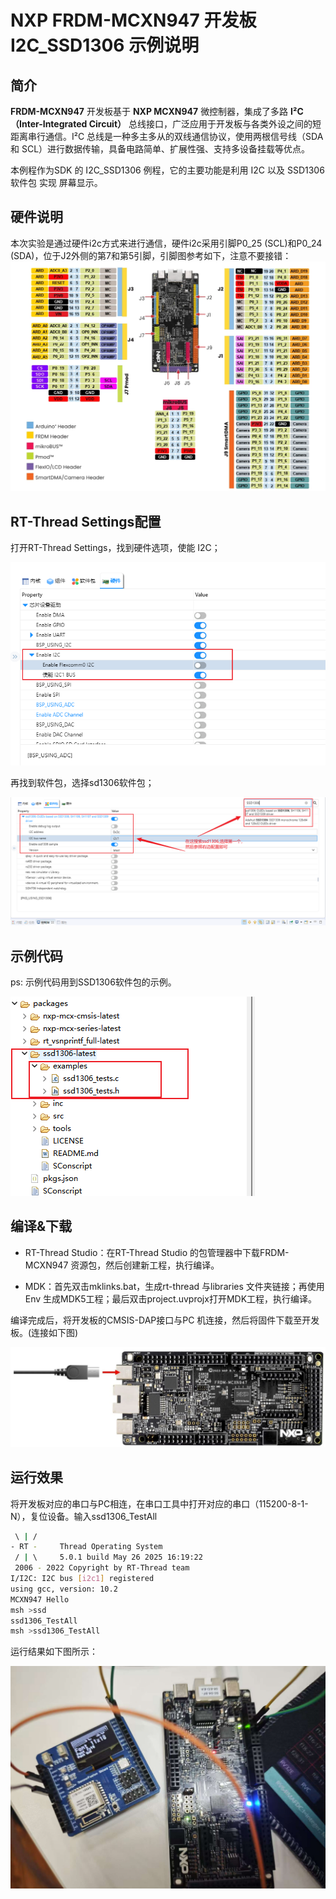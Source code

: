 # NXP FRDM-MCXN947 开发板 I2C_SSD1306 示例说明

## 简介

**FRDM-MCXN947** 开发板基于 **NXP MCXN947** 微控制器，集成了多路 **I²C（Inter-Integrated Circuit）** 总线接口，广泛应用于开发板与各类外设之间的短距离串行通信。I²C 总线是一种多主多从的双线通信协议，使用两根信号线（SDA 和 SCL）进行数据传输，具备电路简单、扩展性强、支持多设备挂载等优点。

本例程作为SDK 的 I2C_SSD1306 例程，它的主要功能是利用 I2C 以及 SSD1306 软件包 实现 屏幕显示。

## 硬件说明

本次实验是通过硬件i2c方式来进行通信，硬件i2c采用引脚P0_25 (SCL)和P0_24 (SDA)，位于J2外侧的第7和第5引脚，引脚图参考如下，注意不要接错：
![img](figures/4769dd41945b5bd11449f1603cf3d037.png.webp)

## RT-Thread Settings配置

打开RT-Thread Settings，找到硬件选项，使能 I2C；

![image-20250526162206356](figures/image-20250526162206356.png)

再找到软件包，选择sd1306软件包；

![image-20250526162610777](figures/image-20250526162610777.png)

## 示例代码

ps: 示例代码用到SSD1306软件包的示例。

![image-20250526163716804](figures/image-20250526163716804.png)

## 编译&下载

* RT-Thread Studio：在RT-Thread Studio 的包管理器中下载FRDM-MCXN947 资源包，然后创建新工程，执行编译。

* MDK：首先双击mklinks.bat，生成rt-thread 与libraries 文件夹链接；再使用Env 生成MDK5工程；最后双击project.uvprojx打开MDK工程，执行编译。

编译完成后，将开发板的CMSIS-DAP接口与PC 机连接，然后将固件下载至开发板。(连接如下图)

![](figures/usb_pc-17482445209391.png)

## 运行效果

将开发板对应的串口与PC相连，在串口工具中打开对应的串口（115200-8-1-N），复位设备。输入ssd1306_TestAll

```bash
 \ | /
- RT -     Thread Operating System
 / | \     5.0.1 build May 26 2025 16:19:22
 2006 - 2022 Copyright by RT-Thread team
I/I2C: I2C bus [i2c1] registered
using gcc, version: 10.2
MCXN947 Hello
msh >ssd
ssd1306_TestAll
msh >ssd1306_TestAll
```

运行结果如下图所示：

![image-20250526163300739](figures/image-20250526163300739.png)

